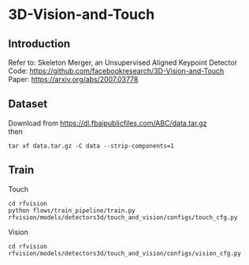 # 3D-Vision-and-Touch

## Introduction
Refer to: Skeleton Merger, an Unsupervised Aligned Keypoint Detector    
Code: https://github.com/facebookresearch/3D-Vision-and-Touch  
Paper: https://arxiv.org/abs/2007.03778

## Dataset
Download from https://dl.fbaipublicfiles.com/ABC/data.tar.gz  
then 
```
tar xf data.tar.gz -C data --strip-components=1
```

## Train
Touch
```
cd rfvision
python flows/train_pipeline/train.py rfvision/models/detectors3d/touch_and_vision/configs/touch_cfg.py
```

Vision
```
cd rfvision
rfvision/models/detectors3d/touch_and_vision/configs/vision_cfg.py
```
